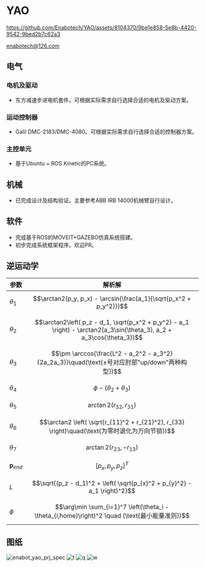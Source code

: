 # YAO
https://github.com/Enabotech/YAO/assets/8104370/9be1e858-5e8b-4420-9542-9bed2b7c62a3

enabotech@126.com

## 电气
### 电机及驱动
* 东方减速步进电机套件。可根据实际需求自行选择合适的电机及驱动方案。
### 运动控制器
* Galil DMC-2183/DMC-4080。可根据实际需求自行选择合适的控制器方案。
### 主控单元
* 基于Ubuntu + ROS Kinetic的PC系统。
## 机械
* 已完成设计及结构验证。主要参考ABB IRB 14000机械臂自行设计。
## 软件
* 完成基于ROS的MOVEIT+GAZEBO仿真系统搭建。
* 初步完成系统框架程序。欢迎PR。
## 逆运动学
| 参数 | 解析解 |
|------|------|
| $\theta_1$   | $$\arctan2(p_y, p_x) - \arcsin{\frac{a_1}{\sqrt{p_x^2 + p_y^2}}}$$ |
| $\theta_2$   | $$\arctan2\left( p_z - d_1, \sqrt{p_x^2 + p_y^2} - a_1 \right) - \arctan2(a_3\sin{\theta_3}, a_2 + a_3\cos{\theta_3})$$ |
| $\theta_3$   | $$\pm \arccos{\frac{L^2 - a_2^2 - a_3^2}{2a_2a_3}}\quad(\text{±号对应肘部"up/down"两种构型})$$ |
| $\theta_4$   | $$\phi - (\theta_2 + \theta_3)$$ |
| $\theta_5$   | $$\arctan2(r_{32}, r_{31})$$ |
| $\theta_6$   | $$\arctan2 \left( \sqrt{r_{11}^2 + r_{21}^2}, r_{33} \right)\quad(\text{为零时退化为万向节锁})$$ |
| $\theta_7$   | $$\arctan2 \left( r_{23}, -r_{13} \right)$$ |
| $\mathbf{p}_{end}$ | $$[p_x, p_y, p_z]^T$$ |
| $L$          | $$\sqrt{(p_z - d_1)^2 + \left( \sqrt{p_{x}^2 + p_{y}^2} - a_1 \right)^2}$$ |
| $\phi$       | $$\arg\min \sum_{i=1}^7 \left(\theta_i - \theta_{i,home}\right)^2 \quad (\text{最小能量准则})$$ |
## 图纸
![enabot_yao_prj_spec](https://user-images.githubusercontent.com/8104370/178981737-4663297f-a54c-4832-a1d7-b44af2ec0b84.jpg)
![t](https://user-images.githubusercontent.com/8104370/179392462-123128de-52c5-4b24-8725-53f92fceb417.jpg)
![q](https://user-images.githubusercontent.com/8104370/179392465-e530ebd2-e48a-4e75-97ec-92d616ec06c9.jpg)
![w](https://user-images.githubusercontent.com/8104370/179392467-c791970d-ba12-4fc8-9953-b78b48b07641.jpg)
